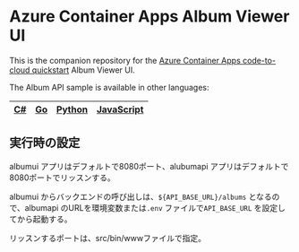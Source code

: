 # Azure Container Apps Album Viewer UI

This is the companion repository for the [Azure Container Apps code-to-cloud quickstart]() Album Viewer UI.

The Album API sample is available in other languages:

| [C#](https://github.com/azure-samples/containerapps-albumapi-csharp) | [Go](https://github.com/azure-samples/containerapps-albumapi-go) | [Python](https://github.com/azure-samples/containerapps-albumapi-python) | [JavaScript](https://github.com/azure-samples/containerapps-albumapi-javascript) |
| -------------------------------------------------------------------- | ---------------------------------------------------------------- | ------------------------------------------------------------------------ | -------------------------------------------------------------------------------- |


## 実行時の設定

albumui アプリはデフォルトで8080ポート、alubumapi アプリはデフォルトで8080ポートでリッスンする。

albumui からバックエンドの呼び出しは、`${API_BASE_URL}/albums` となるので、albumapi のURLを環境変数または`.env` ファイルで`API_BASE_URL` を設定してから起動する。

リッスンするポートは、src/bin/wwwファイルで指定。